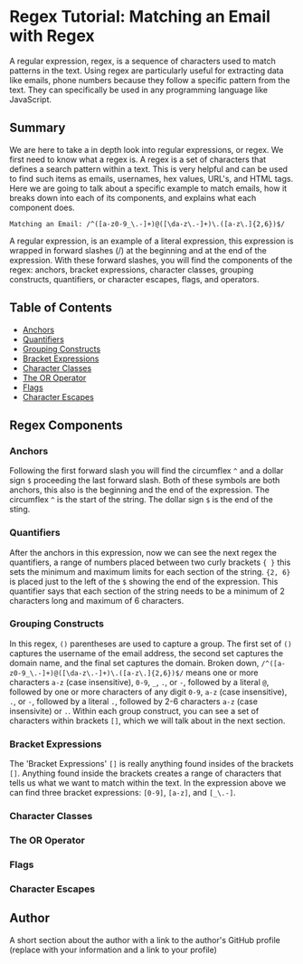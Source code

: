 # Regex Tutorial: Matching an Email with Regex

A regular expression, regex, is a sequence of characters used to match patterns in the text. Using regex are particularly useful for extracting data like emails, phone numbers because  they follow a specific pattern from the text. They can specifically be used in any programming language like JavaScript. 

## Summary
We are here to take a in depth look into regular expressions, or regex. We first need to know what a regex is. A regex is a set of characters that defines a search pattern within a text. This is very helpful and can be used to find such items as emails, usernames, hex values, URL's, and HTML tags. Here we are going to talk about a specific example to match emails, how it breaks down into each of its components, and explains what each component does.


```
Matching an Email: /^([a-z0-9_\.-]+)@([\da-z\.-]+)\.([a-z\.]{2,6})$/
```

A regular expression, is an example of a literal expression, this expression is wrapped in forward slashes (/) at the beginning and at the end of the expression. With these forward slashes, you will find the components of the regex: anchors, bracket expressions, character classes, grouping constructs, quantifiers, or character escapes, flags, and operators. 




## Table of Contents

- [Anchors](#anchors)
- [Quantifiers](#quantifiers)
- [Grouping Constructs](#grouping-constructs)
- [Bracket Expressions](#bracket-expressions)
- [Character Classes](#character-classes)
- [The OR Operator](#the-or-operator)
- [Flags](#flags)
- [Character Escapes](#character-escapes)

## Regex Components

### Anchors
Following the first forward slash you will find the circumflex  ```^``` and a dollar sign ```$``` proceeding the last forward slash. Both of these symbols are both anchors, this also is the beginning and the end of the expression. The circumflex ```^``` is the start of the string. The dollar sign ```$``` is the end of the sting. 

### Quantifiers
After the anchors in this expression, now we can see the next regex the quantifiers, a range of numbers placed between two curly brackets ```{ }``` this sets the minimum and maximum limits for each section of the string. ```{2, 6}``` is placed just to the left of the ```$``` showing the end of the expression. This quantifier says that each section of the string needs to be a minimum of 2 characters long and maximum of 6 characters. 

### Grouping Constructs
In this regex, ```()``` parentheses are used to capture a group. The first set of ```()``` captures the username of the email address, the second set captures the domain name, and the final set captures the domain. Broken down, ```/^([a-z0-9_\.-]+)@([\da-z\.-]+)\.([a-z\.]{2,6})$/``` means one or more characters ```a-z``` (case insensitive), ```0-9```, ```_```, ```.```, or ```-```, followed by a literal ```@```, followed by one or more characters of any digit ```0-9```, ```a-z``` (case insensitive), ```.```, or ```-```, followed by a literal ```.```, followed by 2-6 characters ```a-z``` (case insensivite) or ```.```. Within each group construct, you can see a set of characters within brackets ```[]```, which we will talk about in the next section. 

### Bracket Expressions
The 'Bracket Expressions' ```[]``` is really anything found insides of the brackets ```[]```. Anything found inside the brackets creates a range of characters that tells us what we want to match within the text. In the expression above we can find three bracket expressions: ```[0-9]```, ```[a-z]```, and ```[_\.-]```. 



### Character Classes

### The OR Operator

### Flags

### Character Escapes

## Author

A short section about the author with a link to the author's GitHub profile (replace with your information and a link to your profile)
